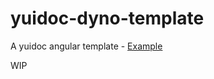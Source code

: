yuidoc-dyno-template
====================

A yuidoc angular template - [Example](http://pflannery.github.io/yuidoc-dyno-template/)

WIP
